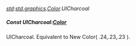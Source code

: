 _[std](../../modules/std/std-module.md):[std.graphics](../../modules/std/std-graphics.md).[Color](../../modules/std/std-graphics-color.md).UICharcoal_
##### Const UICharcoal:[Color](../../modules/std/std-graphics-color.md)
UICharcoal. Equivalent to New Color( .24,.23,.23 ).
